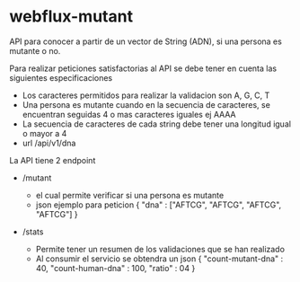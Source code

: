 # webflux-mutant
API para conocer a partir de un vector de String (ADN), si una persona es mutante o no.

Para realizar peticiones satisfactorias al API se debe tener en cuenta las siguientes especificaciones

- Los caracteres permitidos para realizar la validacion son A, G, C, T
- Una persona es mutante cuando en la secuencia de caracteres, se encuentran seguidas 4 o mas caracteres iguales ej AAAA
- La secuencia de caracteres de cada string debe tener una longitud igual o mayor a 4
- url /api/v1/dna

La API tiene 2 endpoint

 - /mutant 
 
    - el cual permite verificar si una persona es mutante
    - json ejemplo para peticion
    {
      "dna" : ["AFTCG", "AFTCG", "AFTCG", "AFTCG"]
    }
    
 - /stats
    - Permite tener un resumen de los validaciones que se han realizado
    - Al consumir el servicio se obtendra un json
    {
      "count-mutant-dna" : 40,
      "count-human-dna" : 100,
      "ratio" : 04
    }
